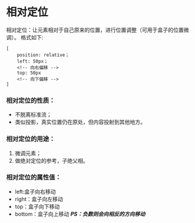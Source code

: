 # 相对定位
相对定位：让元素相对于自己原来的位置，进行位置调整（可用于盒子的位置微调）。
格式如下:
```
[
    position: relative；
    left: 50px； 
    <!-- 向右偏移 -->
    top: 50px
    <!-- 向下偏移 -->
]
```

### 相对定位的性质：
- 不脱离标准流；
- 类似投影，真实位置仍在原处，但内容投射到其他地方。

### 相对定位的用途：
1. 微调元素；
2. 做绝对定位的参考，子绝父相。

### 相对定位的属性值：
- left:盒子向右移动
- right：盒子向左移动
- top：盒子向下移动
- bottom：盒子向上移动
***PS：负数则会向相反的方向移动***